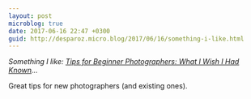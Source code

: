 ```yaml
---
layout: post
microblog: true
date: 2017-06-16 22:47 +0300
guid: http://desparoz.micro.blog/2017/06/16/something-i-like.html
---
```

<em>Something I like: <a class="u-like-of" href="https://improvephotography.com/46686/tips-beginner-photographers-wish-known/">Tips for Beginner Photographers: What I Wish I Had Known</a>...</em>

Great tips for new photographers (and existing ones).
